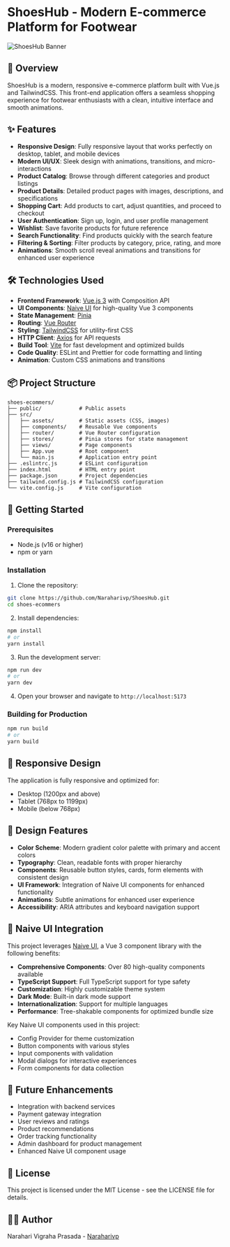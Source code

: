 # ShoesHub - Modern E-commerce Platform for Footwear

![ShoesHub Banner](https://images.unsplash.com/photo-1600269452121-4f2416e55c28?ixlib=rb-4.0.3&ixid=M3wxMjA3fDB8MHxwaG90by1wYWdlfHx8fGVufDB8fHx8fA%3D%3D&auto=format&fit=crop&w=1065&q=80)

## 🚀 Overview

ShoesHub is a modern, responsive e-commerce platform built with Vue.js and TailwindCSS. This front-end application offers a seamless shopping experience for footwear enthusiasts with a clean, intuitive interface and smooth animations.

## ✨ Features

- **Responsive Design**: Fully responsive layout that works perfectly on desktop, tablet, and mobile devices
- **Modern UI/UX**: Sleek design with animations, transitions, and micro-interactions
- **Product Catalog**: Browse through different categories and product listings
- **Product Details**: Detailed product pages with images, descriptions, and specifications
- **Shopping Cart**: Add products to cart, adjust quantities, and proceed to checkout
- **User Authentication**: Sign up, login, and user profile management
- **Wishlist**: Save favorite products for future reference
- **Search Functionality**: Find products quickly with the search feature
- **Filtering & Sorting**: Filter products by category, price, rating, and more
- **Animations**: Smooth scroll reveal animations and transitions for enhanced user experience

## 🛠️ Technologies Used

- **Frontend Framework**: [Vue.js 3](https://vuejs.org/) with Composition API
- **UI Components**: [Naive UI](https://www.naiveui.com/) for high-quality Vue 3 components
- **State Management**: [Pinia](https://pinia.vuejs.org/)
- **Routing**: [Vue Router](https://router.vuejs.org/)
- **Styling**: [TailwindCSS](https://tailwindcss.com/) for utility-first CSS
- **HTTP Client**: [Axios](https://axios-http.com/) for API requests
- **Build Tool**: [Vite](https://vitejs.dev/) for fast development and optimized builds
- **Code Quality**: ESLint and Prettier for code formatting and linting
- **Animation**: Custom CSS animations and transitions

## 📦 Project Structure

```
shoes-ecommers/
├── public/            # Public assets
├── src/
│   ├── assets/        # Static assets (CSS, images)
│   ├── components/    # Reusable Vue components
│   ├── router/        # Vue Router configuration
│   ├── stores/        # Pinia stores for state management
│   ├── views/         # Page components
│   ├── App.vue        # Root component
│   └── main.js        # Application entry point
├── .eslintrc.js       # ESLint configuration
├── index.html         # HTML entry point
├── package.json       # Project dependencies
├── tailwind.config.js # TailwindCSS configuration
└── vite.config.js     # Vite configuration
```

## 🚀 Getting Started

### Prerequisites

- Node.js (v16 or higher)
- npm or yarn

### Installation

1. Clone the repository:

```bash
git clone https://github.com/Naraharivp/ShoesHub.git
cd shoes-ecommers
```

2. Install dependencies:

```bash
npm install
# or
yarn install
```

3. Run the development server:

```bash
npm run dev
# or
yarn dev
```

4. Open your browser and navigate to `http://localhost:5173`

### Building for Production

```bash
npm run build
# or
yarn build
```

## 📱 Responsive Design

The application is fully responsive and optimized for:

- Desktop (1200px and above)
- Tablet (768px to 1199px)
- Mobile (below 768px)

## 🎨 Design Features

- **Color Scheme**: Modern gradient color palette with primary and accent colors
- **Typography**: Clean, readable fonts with proper hierarchy
- **Components**: Reusable button styles, cards, form elements with consistent design
- **UI Framework**: Integration of Naive UI components for enhanced functionality
- **Animations**: Subtle animations for enhanced user experience
- **Accessibility**: ARIA attributes and keyboard navigation support

## 🧩 Naive UI Integration

This project leverages [Naive UI](https://www.naiveui.com/), a Vue 3 component library with the following benefits:

- **Comprehensive Components**: Over 80 high-quality components available
- **TypeScript Support**: Full TypeScript support for type safety
- **Customization**: Highly customizable theme system
- **Dark Mode**: Built-in dark mode support
- **Internationalization**: Support for multiple languages
- **Performance**: Tree-shakable components for optimized bundle size

Key Naive UI components used in this project:

- Config Provider for theme customization
- Button components with various styles
- Input components with validation
- Modal dialogs for interactive experiences
- Form components for data collection

## 🔮 Future Enhancements

- Integration with backend services
- Payment gateway integration
- User reviews and ratings
- Product recommendations
- Order tracking functionality
- Admin dashboard for product management
- Enhanced Naive UI component usage

## 📄 License

This project is licensed under the MIT License - see the LICENSE file for details.

## 👨‍💻 Author

Narahari Vigraha Prasada - [Naraharivp](https://github.com/Naraharivp)
